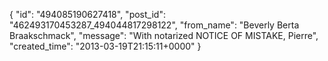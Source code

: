 {
   "id": "494085190627418",
   "post_id": "462493170453287_494044817298122",
   "from_name": "Beverly Berta Braakschmack",
   "message": "With notarized NOTICE OF MISTAKE, Pierre",
   "created_time": "2013-03-19T21:15:11+0000"
 }
